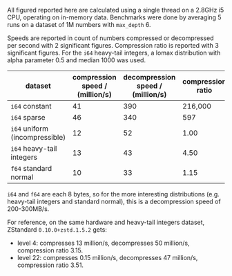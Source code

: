 All figured reported here are calculated using a single thread on a
2.8GHz i5 CPU, operating on in-memory data.
Benchmarks were done by averaging 5 runs on a dataset of 1M numbers
with `max_depth` 6.

Speeds are reported in count of numbers compressed or decompressed
per second with 2 significant figures.
Compression ratio is reported with 3 significant figures.
For the `i64` heavy-tail integers, a lomax distribution with alpha parameter 0.5 and median 1000 was used.

| dataset | compression speed / (million/s) | decompression speed / (million/s) | compression ratio |
--- | --- | --- | ---
| `i64` constant | 41 | 390 | 216,000 |
| `i64` sparse | 46 | 340 | 597 |
| `i64` uniform (incompressible) | 12 | 52 | 1.00 |
| `i64` heavy-tail integers | 13 | 43 | 4.50 |
| `f64` standard normal | 10 | 33 | 1.15 |

`i64` and `f64` are each 8 bytes, so for the more interesting distributions
(e.g. heavy-tail integers and standard normal),
this is a decompression speed of 200-300MB/s.

For reference, on the same hardware and heavy-tail integers dataset, ZStandard
`0.10.0+zstd.1.5.2` gets:

* level 4: compresses 13 million/s, decompresses 50 million/s, compression
ratio 3.15.
* level 22: compresses 0.15 million/s, decompresses 47 million/s,
compression ratio 3.51.

